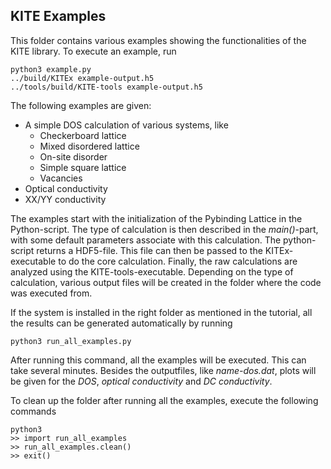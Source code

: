 ## KITE Examples
This folder contains various examples showing the functionalities of the KITE library. To execute an example, run

    python3 example.py
    ../build/KITEx example-output.h5
    ../tools/build/KITE-tools example-output.h5

The following examples are given:
* A simple DOS calculation of various systems, like
    * Checkerboard lattice
    * Mixed disordered lattice
    * On-site disorder
    * Simple square lattice
    * Vacancies
* Optical conductivity
* XX/YY conductivity

The examples start with the initialization of the Pybinding Lattice in the Python-script.
The type of calculation is then described in the *main()*-part, with some default parameters associate with this calculation.
The python-script returns a HDF5-file.
This file can then be passed to the KITEx-executable to do the core calculation.
Finally, the raw calculations are analyzed using the KITE-tools-executable.
Depending on the type of calculation, various output files will be created in the folder where the code was executed from.

If the system is installed in the right folder as mentioned in the tutorial, all the results can be generated automatically by running

    python3 run_all_examples.py

After running this command, all the examples will be executed. This can take several minutes.
Besides the outputfiles, like *name-dos.dat*, plots will be given for the *DOS*, *optical conductivity* and *DC conductivity*.

To clean up the folder after running all the examples, execute the following commands

    python3
    >> import run_all_examples
    >> run_all_examples.clean()
    >> exit()